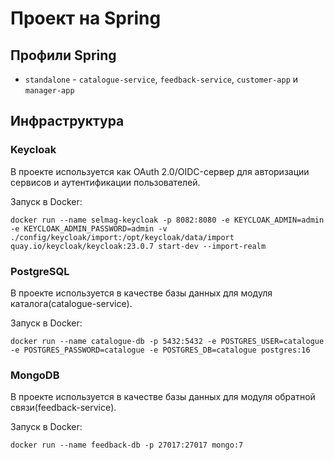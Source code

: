# Проект на Spring

## Профили Spring

- `standalone` - `catalogue-service`, `feedback-service`, `customer-app` и `manager-app` 

## Инфраструктура

### Keycloak

В проекте используется как OAuth 2.0/OIDC-сервер для авторизации сервисов и аутентификации пользователей.

Запуск в Docker:

```shell
docker run --name selmag-keycloak -p 8082:8080 -e KEYCLOAK_ADMIN=admin -e KEYCLOAK_ADMIN_PASSWORD=admin -v ./config/keycloak/import:/opt/keycloak/data/import quay.io/keycloak/keycloak:23.0.7 start-dev --import-realm
```

### PostgreSQL

В проекте используется в качестве базы данных для модуля каталога(catalogue-service).

Запуск в Docker:

```shell
docker run --name catalogue-db -p 5432:5432 -e POSTGRES_USER=catalogue -e POSTGRES_PASSWORD=catalogue -e POSTGRES_DB=catalogue postgres:16
```

### MongoDB

В проекте используется в качестве базы данных для модуля обратной связи(feedback-service).

Запуск в Docker:

```shell
docker run --name feedback-db -p 27017:27017 mongo:7
```